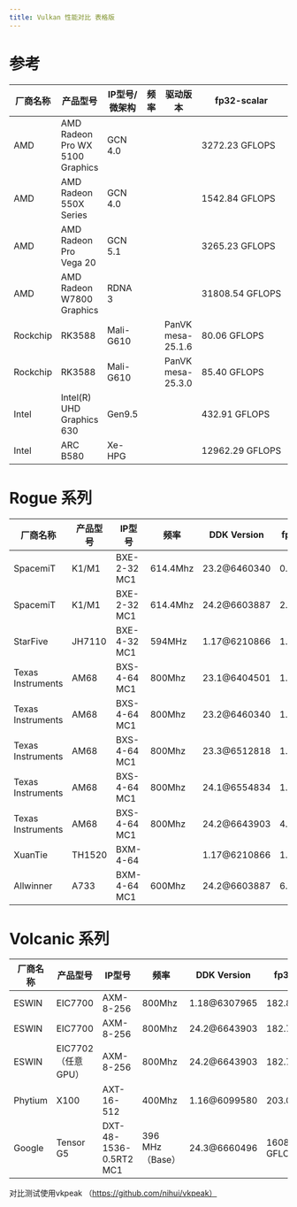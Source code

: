 ```yaml
---
title: Vulkan 性能对比 表格版
---
```


# 参考

| 厂商名称 | 产品型号                        | IP型号/微架构 | 频率 | 驱动版本          | fp32-scalar     | fp32-vec4       | fp16-scalar     | fp16-vec4       | fp16-matrix      | fp64-scalar   | fp64-vec4     | int32-scalar  | int32-vec4    | int16-scalar   | int16-vec4     | int64-scalar  | int64-vec4    | int8-dotprod   | int8-matrix     |
| -------- | ------------------------------- | ------------- | ---- | ----------------- | --------------- | --------------- | --------------- | --------------- | ---------------- | ------------- | ------------- | ------------- | ------------- | -------------- | -------------- | ------------- | ------------- | -------------- | --------------- |
| AMD      | AMD Radeon Pro WX 5100 Graphics | GCN 4.0       |      |                   | 3272.23 GFLOPS  | 3082.63 GFLOPS  |                 |                 |                  |               |               | 703.87 GIOPS  | 702.09 GIOPS  |                |                |               |               |                |                 |
| AMD      | AMD Radeon 550X Series          | GCN 4.0       |      |                   | 1542.84 GFLOPS  | 1515.31 GFLOPS  |                 |                 |                  |               |               | 308.55 GIOPS  | 308.52 GIOPS  |                |                |               |               |                |                 |
| AMD      | AMD Radeon Pro Vega 20          | GCN 5.1       |      |                   | 3265.23 GFLOPS  | 3248.00 GFLOPS  | 6468.45 GFLOPS  | 6485.45 GFLOPS  |                  |               |               | 650.17 GIOPS  | 650.32 GIOPS  | 650.93 GIOPS   | 5788.28 GIOPS  |               |               | 1115.17 GIOPS  |                 |
| AMD      | AMD Radeon W7800 Graphics       | RDNA 3        |      |                   | 31808.54 GFLOPS | 22111.20 GFLOPS | 30548.27 GFLOPS | 39561.60 GFLOPS | 94644.69 GFLOPS  | 819.23 GFLOPS | 814.84 GFLOPS | 5184.98 GIOPS | 5032.47 GIOPS | 26768.47 GIOPS | 40661.69 GIOPS | 1703.22 GIOPS | 1397.05 GIOPS | 85744.04 GIOPS | 91868.69 GIOPS  |
| Rockchip | RK3588                          | Mali-G610     |      | PanVK mesa-25.1.6 | 80.06 GFLOPS    | 70.73 GFLOPS    | 79.17 GFLOPS    | 76.92 GFLOPS    |                  |               |               | 27.01 GIOPS   | 27.03 GIOPS   | 27.02 GIOPS    | 27.03 GIOPS    | 3.65 GIOPS    | 3.17 GIOPS    |                |                 |
| Rockchip | RK3588                          | Mali-G610     |      | PanVK mesa-25.3.0 | 85.40 GFLOPS    | 71.59 GFLOPS    | 85.02 GFLOPS    | 150.80 GFLOPS   |                  |               |               | 27.03 GIOPS   | 27.05 GIOPS   | 27.03 GIOPS    | 53.90 GIOPS    | 3.65 GIOPS    | 3.26 GIOPS    | 429.72 GIOPS   |                 |
| Intel    | Intel(R) UHD Graphics 630       | Gen9.5        |      |                   | 432.91 GFLOPS   | 436.94 GFLOPS   | 829.50 GFLOPS   | 870.71 GFLOPS   |                  |               |               | 144.49 GIOPS  | 145.86 GIOPS  | 143.77 GIOPS   | 351.43 GIOPS   |               |               | 65.80 GIOPS    |                 |
| Intel    | ARC B580                        | Xe-HPG        |      |                   | 12962.29 GFLOPS | 9148.19 GFLOPS  | 26529.99 GFLOPS | 20286.76 GFLOPS | 116427.46 GFLOPS | 841.08 GFLOPS | 828.91 GFLOPS | 3481.59 GIOPS | 3237.61 GIOPS | 12615.83 GIOPS | 13657.78 GIOPS | 674.18 GIOPS  | 573.90 GIOPS  | 49103.28 GIOPS | 232855.67 GIOPS |

# Rogue 系列

| 厂商名称          | 产品型号 | IP型号       | 频率     | DDK Version  | fp32-scalar | fp32-vec4   | fp16-scalar | fp16-vec4   | int32-scalar | int32-vec4 | int16-scalar | int16-vec4 | int64-scalar | int64-vec4 | int8-dotprod |
| ----------------- | -------- | ------------ | -------- | ------------ | ----------- | ----------- | ----------- | ----------- | ------------ | ---------- | ------------ | ---------- | ------------ | ---------- | ------------ |
| SpacemiT          | K1/M1    | BXE-2-32 MC1 | 614.4Mhz | 23.2@6460340 | 0.67 GFLOPS | 0.76 GFLOPS | 1.31 GFLOPS | 0.88 GFLOPS | 7.64 GIOPS   | 0.67 GIOPS | 7.64 GIOPS   | 0.67 GIOPS |              |            |              |
| SpacemiT          | K1/M1    | BXE-2-32 MC1 | 614.4Mhz | 24.2@6603887 | 2.56 GFLOPS | 0.76 GFLOPS | 2.53 GFLOPS | 0.88 GFLOPS | 7.74 GIOPS   | 0.67 GIOPS | 7.78 GIOPS   | 0.67 GIOPS |              |            |              |
| StarFive          | JH7110   | BXE-4-32 MC1 | 594MHz   | 1.17@6210866 | 1.08 GFLOPS | 2.31 GFLOPS | 5.84 GFLOPS | 1.89 GFLOPS | 4.67 GIOPS   | 1.15 GIOPS | 4.67 GIOPS   | 1.15 GIOPS |              |            |              |
| Texas Instruments | AM68     | BXS-4-64 MC1 | 800Mhz   | 23.1@6404501 | 1.18 GFLOPS | 1.36 GFLOPS | 2.34 GFLOPS | 1.48 GFLOPS | 14.25 GIOPS  | 1.19 GIOPS | 14.49 GIOPS  | 1.17 GIOPS |              |            |              |
| Texas Instruments | AM68     | BXS-4-64 MC1 | 800Mhz   | 23.2@6460340 | 1.18 GFLOPS | 1.36 GFLOPS | 2.34 GFLOPS | 1.48 GFLOPS | 14.30 GIOPS  | 1.19 GIOPS | 14.47 GIOPS  | 1.17 GIOPS |              |            |              |
| Texas Instruments | AM68     | BXS-4-64 MC1 | 800Mhz   | 23.3@6512818 | 1.18 GFLOPS | 1.36 GFLOPS | 2.34 GFLOPS | 1.48 GFLOPS | 14.28 GIOPS  | 1.19 GIOPS | 14.44 GIOPS  | 1.17 GIOPS |              |            |              |
| Texas Instruments | AM68     | BXS-4-64 MC1 | 800Mhz   | 24.1@6554834 | 1.18 GFLOPS | 1.36 GFLOPS | 2.35 GFLOPS | 1.48 GFLOPS | 14.54 GIOPS  | 1.18 GIOPS | 14.61 GIOPS  | 1.17 GIOPS |              |            |              |
| Texas Instruments | AM68     | BXS-4-64 MC1 | 800Mhz   | 24.2@6643903 | 4.61 GFLOPS | 1.36 GFLOPS | 4.67 GFLOPS | 1.48 GFLOPS | 14.55 GIOPS  | 1.18 GIOPS | 14.56 GIOPS  | 1.17 GIOPS |              |            |              |
| XuanTie           | TH1520   | BXM-4-64     |          | 1.17@6210866 | 1.54 GFLOPS | 3.09 GFLOPS | 8.58 GFLOPS | 2.54 GFLOPS | 8.68 GIOPS   | 1.54 GIOPS | 8.68 GIOPS   | 1.54 GIOPS |              |            |              |
| Allwinner         | A733     | BXM-4-64 MC1 | 600Mhz   | 24.2@6603887 | 6.61 GFLOPS | 1.40 GFLOPS | 6.03 GFLOPS | 3.42 GFLOPS | 10.91 GIOPS  | 1.16 GIOPS | 10.42 GIOPS  | 1.16 GIOPS | 4.69 GIOPS   | 0.27 GIOPS | 72.32 GIOPS  |

# Volcanic 系列

| 厂商名称 | 产品型号           | IP型号                 | 频率            | DDK Version  | fp32-scalar    | fp32-vec4      | fp16-scalar    | fp16-vec4      | int32-scalar | int32-vec4   | int16-scalar | int16-vec4   | int64-scalar | int64-vec4  | int8-dotprod  |
| -------- | ------------------ | ---------------------- | --------------- | ------------ | -------------- | -------------- | -------------- | -------------- | ------------ | ------------ | ------------ | ------------ | ------------ | ----------- | ------------- |
| ESWIN    | EIC7700            | AXM-8-256              | 800Mhz          | 1.18@6307965 | 182.81 GFLOPS  | 101.30 GFLOPS  | 182.53 GFLOPS  | 91.69 GFLOPS   | 45.33 GIOPS  | 42.26 GIOPS  | 45.15 GIOPS  | 42.39 GIOPS  |              |             |               |
| ESWIN    | EIC7700            | AXM-8-256              | 800Mhz          | 24.2@6643903 | 182.75 GFLOPS  | 182.79 GFLOPS  | 182.46 GFLOPS  | 149.08 GFLOPS  | 45.32 GIOPS  | 42.54 GIOPS  | 45.15 GIOPS  | 42.50 GIOPS  |              |             |               |
| ESWIN    | EIC7702（任意GPU） | AXM-8-256              | 800Mhz          | 24.2@6643903 | 182.72 GFLOPS  | 182.74 GFLOPS  | 182.43 GFLOPS  | 149.24 GFLOPS  | 45.37 GIOPS  | 42.57 GIOPS  | 45.18 GIOPS  | 42.52 GIOPS  |              |             |               |
| Phytium  | X100               | AXT-16-512             | 400Mhz          | 1.16@6099580 | 203.07 GFLOPS  | 103.80 GFLOPS  | 187.35 GFLOPS  | 156.68 GFLOPS  | 45.12 GIOPS  | 42.29 GIOPS  | 44.95 GIOPS  | 42.25 GIOPS  | 15.07 GIOPS  | 11.26 GIOPS |               |
| Google   | Tensor G5          | DXT-48-1536-0.5RT2 MC1 | 396 MHz（Base） | 24.3@6660496 | 1608.84 GFLOPS | 1633.70 GFLOPS | 1795.98 GFLOPS | 2249.23 GFLOPS | 314.78 GIOPS | 314.64 GIOPS | 314.74 GIOPS | 314.78 GIOPS |              |             | 1677.82 GIOPS |

对比测试使用vkpeak （https://github.com/nihui/vkpeak）
